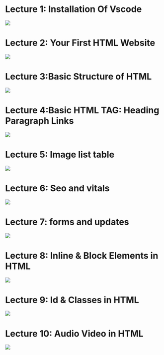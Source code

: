 <h1>Lecture 1: Installation Of Vscode</h1>
<a href="https://youtu.be/tVzUXW6siu0?si=yus5PKsNqd-Q84L3"><img src="https://github.com/Yogaprasadmk/Sigma_WebDevelopement_Course_A-to-Z/assets/120255515/f4b54495-015e-48a5-b4a8-faf1acceec02"></a>
<br/>

<h1>Lecture 2: Your First HTML Website </h1>
<a href="https://youtu.be/kJEsTjH5mVg?si=jN5x2Zg7zMHZerF0"><img src="https://github.com/Yogaprasadmk/Sigma_WebDevelopement_Course_A-to-Z/assets/120255515/f26f20fe-595b-4838-ba68-1dd498f79ea3"></a>
<br/>

<h1>Lecture 3:Basic Structure of HTML</h1>
<a href="https://youtu.be/BGeDBfCIqas?si=vfI7B4akKBKijFJg"/><img src="https://github.com/Yogaprasadmk/Sigma_WebDevelopement_Course_A-to-Z/assets/120255515/e96d2a0a-5a17-4859-a86a-0689978d8638"></a>

<h1>Lecture 4:Basic HTML TAG: Heading Paragraph Links</h1>
<a href="https://youtu.be/nXba2-mgn1k?si=PbOh708tYu4JfJ9h"><img src="https://github.com/Yogaprasadmk/Sigma_WebDevelopement_Course_A-to-Z/assets/120255515/aca2ef5b-cfec-4616-a55f-f4b0cdda85dc"/></a>

<h1>Lecture 5: Image list table</h1>
<a href="https://youtu.be/1BsVhumGlNc?si=hW2XPTIp1uoYIqeD"><img src="https://github.com/Yogaprasadmk/Sigma_WebDevelopement_Course_A-to-Z/assets/120255515/22cd5592-c56e-44e1-b816-52c89dbd7006"></a>
<br/>

<h1>Lecture 6: Seo and vitals</h1>
<a href="https://youtu.be/CyRlWlaJnTY?si=AKl8RU4IbQ2Bfbtw"><img src="https://github.com/Yogaprasadmk/Sigma_WebDevelopement_Course_A-to-Z/assets/120255515/58b8e893-4747-4791-8caf-23693fed89d5"></a>
<br/>

<h1>Lecture 7: forms and updates</h1>
<a href="https://youtu.be/tLBlhp0SA_0?si=gaSPDWdbRJTBE4VR"><img src="https://github.com/Yogaprasadmk/Sigma_WebDevelopement_Course_A-to-Z/assets/120255515/8274503f-8f4d-4214-8795-2fd51e2c8dad"></a>
<br/>

<h1>Lecture 8: Inline & Block Elements in HTML </h1>
<a href="https://youtu.be/vnnlUCLfn6I?si=eOEW-4nZiX9WuC0n"><img src="https://github.com/Yogaprasadmk/Sigma_WebDevelopement_Course_A-to-Z/assets/120255515/9e00eefb-ce4d-463d-810e-46e0829e93cd"></a>
<br/>

<h1>Lecture 9: Id & Classes in HTML</h1>
<a href="https://youtu.be/vlAWzsGd-Yk?si=ySbXTa6Rc6cMA64H"><img src="https://github.com/Yogaprasadmk/Sigma_WebDevelopement_Course_A-to-Z/assets/120255515/bd7d5c6b-ad02-41aa-a52c-cc58d35824db"></a>
<br/>

<h1>Lecture 10: Audio Video in HTML</h1>
<a href="https://youtu.be/XZwBNDGuWGU?si=2R-yGkDG48NjX1fK"><img src="https://github.com/Yogaprasadmk/Sigma_WebDevelopement_Course_A-to-Z/assets/120255515/e22c335a-fb11-4b96-965c-6fad2bf594f4"></a>
<br/>
